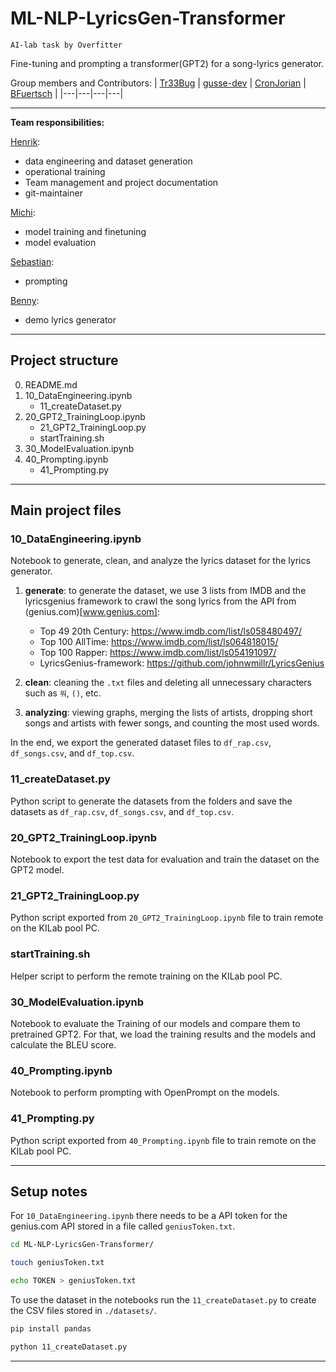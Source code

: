 # ML-NLP-LyricsGen-Transformer
`AI-lab task by Overfitter`

Fine-tuning and prompting a transformer(GPT2) for a song-lyrics generator.


Group members and Contributors:
| [Tr33Bug](https://github.com/Tr33Bug)  | [gusse-dev](https://github.com/Gusse-dev)  | [CronJorian](https://github.com/CronJorian)  | [BFuertsch](https://github.com/BenJosh95)  |
|---|---|---|---|

---

**Team responsibilities:**

[Henrik](https://github.com/Tr33Bug):
- data engineering and dataset generation
- operational training 
- Team management and project documentation
- git-maintainer

[Michi](https://github.com/Gusse-dev):
- model training and finetuning
- model evaluation  

[Sebastian](https://github.com/CronJorian): 
- prompting

[Benny](https://github.com/BenJosh95):
- demo lyrics generator

---

## Project structure
0. README.md
1. 10_DataEngineering.ipynb
    - 11_createDataset.py
2.  20_GPT2_TrainingLoop.ipynb
    - 21_GPT2_TrainingLoop.py
    - startTraining.sh
3. 30_ModelEvaluation.ipynb
4. 40_Prompting.ipynb
    - 41_Prompting.py


--- 
## Main project files

### 10_DataEngineering.ipynb
Notebook to generate, clean, and analyze the lyrics dataset for the lyrics generator. 

1. **generate**: to generate the dataset, we use 3 lists from IMDB and the lyricsgenius framework to crawl the song lyrics from the API from (genius.com)[www.genius.com]:
    - Top 49 20th Century: https://www.imdb.com/list/ls058480497/
    - Top 100 AllTime: https://www.imdb.com/list/ls064818015/
    - Top 100 Rapper: https://www.imdb.com/list/ls054191097/
    - LyricsGenius-framework: https://github.com/johnwmillr/LyricsGenius
    
2. **clean**: cleaning the `.txt` files and deleting all unnecessary characters such as `워`, `()`, etc.
3. **analyzing**: viewing graphs, merging the lists of artists, dropping short songs and artists with fewer songs, and counting the most used words. 

In the end, we export the generated dataset files to `df_rap.csv`, `df_songs.csv`, and `df_top.csv`.

### 11_createDataset.py
Python script to generate the datasets from the folders and save the datasets as `df_rap.csv`, `df_songs.csv`, and `df_top.csv`.

### 20_GPT2_TrainingLoop.ipynb
Notebook to export the test data for evaluation and train the dataset on the GPT2 model. 

### 21_GPT2_TrainingLoop.py
Python script exported from `20_GPT2_TrainingLoop.ipynb` file to train remote on the KILab pool PC.  

### startTraining.sh
Helper script to perform the remote training on the KILab pool PC.

### 30_ModelEvaluation.ipynb
Notebook to evaluate the Training of our models and compare them to pretrained GPT2. For that, we load the training results and the models and calculate the BLEU score.

### 40_Prompting.ipynb
Notebook to perform prompting with OpenPrompt on the models. 

### 41_Prompting.py
Python script exported from `40_Prompting.ipynb` file to train remote on the KILab pool PC.

---

## Setup notes

For `10_DataEngineering.ipynb` there needs to be a API token for the genius.com API stored in a file called `geniusToken.txt`.
```Bash
cd ML-NLP-LyricsGen-Transformer/

touch geniusToken.txt

echo TOKEN > geniusToken.txt
```
To use the dataset in the notebooks run the `11_createDataset.py` to create the CSV files stored in `./datasets/`.

```Bash
pip install pandas

python 11_createDataset.py
```

---

